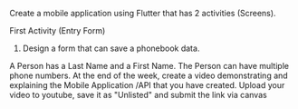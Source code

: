 Create a mobile application using Flutter that has 2 activities (Screens).

First Activity (Entry Form)

1. Design a form that can save a phonebook data.

A Person has a Last Name and a First Name.
The Person can have multiple phone numbers.
At the end of the week, create a video demonstrating 
and explaining the Mobile Application /API that you have created. Upload your video to youtube, save it as "Unlisted" and submit the link via canvas
